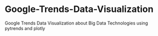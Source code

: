 # Google-Trends-Data-Visualization
Google Trends Data Visualization about Big Data Technologies using pytrends and plotly
